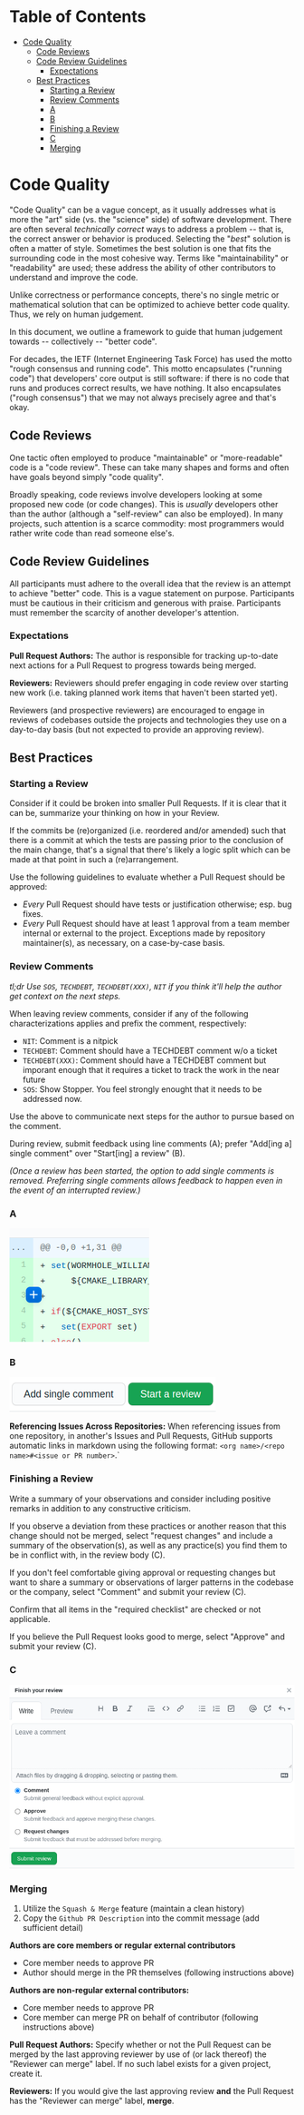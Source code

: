 # Table of Contents <!-- omit in toc -->

- [Code Quality](#code-quality)
  - [Code Reviews](#code-reviews)
  - [Code Review Guidelines](#code-review-guidelines)
    - [Expectations](#expectations)
  - [Best Practices](#best-practices)
    - [Starting a Review](#starting-a-review)
    - [Review Comments](#review-comments)
    - [A](#a)
    - [B](#b)
    - [Finishing a Review](#finishing-a-review)
    - [C](#c)
    - [Merging](#merging)

# Code Quality

"Code Quality" can be a vague concept, as it usually addresses what is more the "art" side (vs. the "science" side) of software development.
There are often several *technically correct* ways to address a problem -- that is, the correct answer or behavior is produced.
Selecting the "*best*" solution is often a matter of style.
Sometimes the best solution is one that fits the surrounding code in the most cohesive way.
Terms like "maintainability" or "readability" are used; these address the ability of other contributors to understand and improve the code.

Unlike correctness or performance concepts, there's no single metric or mathematical solution that can be optimized to achieve better code quality.
Thus, we rely on human judgement.

In this document, we outline a framework to guide that human judgement towards -- collectively -- "better code".

For decades, the IETF (Internet Engineering Task Force) has used the motto "rough consensus and running code".
This motto encapsulates ("running code") that developers' core output is still software: if there is no code that runs and produces correct results, we have nothing.
It also encapsulates ("rough consensus") that we may not always precisely agree and that's okay.

## Code Reviews

One tactic often employed to produce "maintainable" or "more-readable" code is a "code review".
These can take many shapes and forms and often have goals beyond simply "code quality".

Broadly speaking, code reviews involve developers looking at some proposed new code (or code changes).
This is *usually* developers other than the author (although a "self-review" can also be employed).
In many projects, such attention is a scarce commodity: most programmers would rather write code than read someone else's.

## Code Review Guidelines

All participants must adhere to the overall idea that the review is an attempt to achieve "better" code.
This is a vague statement on purpose.
Participants must be cautious in their criticism and generous with praise.
Participants must remember the scarcity of another developer's attention.

### Expectations

**Pull Request Authors:**
The author is responsible for tracking up-to-date next actions for a Pull Request to progress towards being merged.

**Reviewers:**
Reviewers should prefer engaging in code review over starting new work (i.e. taking planned work items that haven't been started yet).

Reviewers (and prospective reviewers) are encouraged to engage in reviews of codebases outside the projects and technologies they use on a day-to-day basis (but not expected to provide an approving review).

## Best Practices

### Starting a Review

Consider if it could be broken into smaller Pull Requests. If it is clear that it can be, summarize your thinking on how in your Review.

If the commits be (re)organized (i.e. reordered and/or amended) such that there is a commit at which the tests are passing prior to the conclusion of the main change, that's a signal that there's likely a logic split which can be made at that point in such a (re)arrangement.

Use the following guidelines to evaluate whether a Pull Request should be approved:

- *Every* Pull Request should have tests or justification otherwise; esp. bug fixes.
- *Every* Pull Request should have at least 1 approval from a team member internal or external to the project. Exceptions made by repository maintainer(s), as necessary, on a case-by-case basis.

### Review Comments

*tl;dr Use `SOS`, `TECHDEBT`, `TECHDEBT(XXX)`, `NIT` if you think it'll help the author get context on the next steps.*

When leaving review comments, consider if any of the following characterizations applies and prefix the comment, respectively:

- `NIT`: Comment is a nitpick
- `TECHDEBT`: Comment should have a TECHDEBT comment w/o a ticket
- `TECHDEBT(XXX)`: Comment should have a TECHDEBT comment but imporant enough that it requires a ticket to track the work in the near future
- `SOS`: Show Stopper. You feel strongly enought that it needs to be addressed now.

Use the above to communicate next steps for the author to pursue based on the comment.

During review, submit feedback using line comments (A); prefer "Add\[ing a\] single comment" over "Start[ing] a review" (B).

*(Once a review has been started, the option to add single comments is removed. Preferring single comments allows feedback to happen even in the event of an interrupted review.)*

### A

![github_line_comment.png](./assets/github_line_comment.png)

### B

![line_comment_dialog_start.png](./assets/line_comment_dialog_start.png)

**Referencing Issues Across Repositories:**
When referencing issues from one repository, in another's Issues and Pull Requests, GitHub supports automatic links in markdown using the following format: `<org name>/<repo name>#<issue or PR number>`.`

### Finishing a Review

Write a summary of your observations and consider including positive remarks in addition to any constructive criticism.

If you observe a deviation from these practices or another reason that this change should not be merged, select "request changes" and include a summary of the observation(s), as well as any practice(s) you find them to be in conflict with, in the review body (C).

If you don't feel comfortable giving approval or requesting changes but want to share a summary or observations of larger patterns in the codebase or the company, select "Comment" and submit your review (C).

Confirm that all items in the "required checklist" are checked or not applicable.

If you believe the Pull Request looks good to merge, select "Approve" and submit your review (C).

### C

![submit_review.png](./assets/submit_review.png)

### Merging

1. Utilize the `Squash & Merge` feature (maintain a clean history)
2. Copy the `Github PR Description` into the commit message (add sufficient detail)

**Authors are core members or regular external contributors**

- Core member needs to approve PR
- Author should merge in the PR themselves (following instructions above)

**Authors are non-regular external contributors:**

- Core member needs to approve PR
- Core member can merge PR on behalf of contributor  (following instructions above)

**Pull Request Authors:**
Specify whether or not the Pull Request can be merged by the last approving reviewer by use of (or lack thereof) the "Reviewer can merge" label. If no such label exists for a given project, create it.

**Reviewers:**
If you would give the last approving review **and** the Pull Request has the "Reviewer can merge" label, **merge**.
